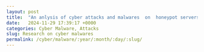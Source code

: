 ```yaml
---
layout: post
title:  "An anlysis of cyber attacks and malwares  on  honeypot servers hosted In Israel (GCP and AWS)"
date:   2024-11-29 17:39:17 +0000
categories: Cyber Malware, Attacks
slug: Research on cyber malwares
permalink: /cyber/malware/:year/:month/:day/:slug/
---
```


